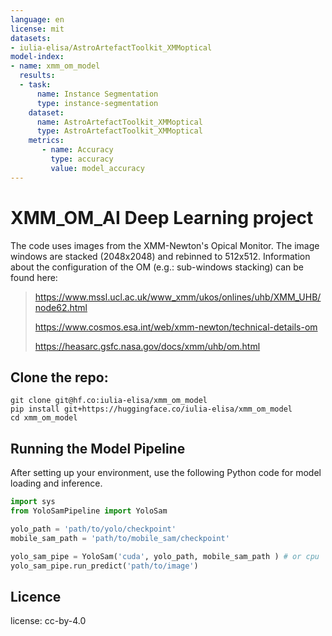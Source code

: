 ```yaml
---
language: en
license: mit
datasets:
- iulia-elisa/AstroArtefactToolkit_XMMoptical
model-index:
- name: xmm_om_model
  results:
  - task:
      name: Instance Segmentation
      type: instance-segmentation
    dataset:
      name: AstroArtefactToolkit_XMMoptical 
      type: AstroArtefactToolkit_XMMoptical
    metrics:
       - name: Accuracy
         type: accuracy
         value: model_accuracy
---
```

# XMM_OM_AI Deep Learning project

The code uses images from the XMM-Newton's Opical Monitor. The image windows are stacked (2048x2048) and rebinned to 512x512.
Information about the configuration of the OM (e.g.: sub-windows stacking) can be found here: 


> https://www.mssl.ucl.ac.uk/www_xmm/ukos/onlines/uhb/XMM_UHB/node62.html
>
> https://www.cosmos.esa.int/web/xmm-newton/technical-details-om
>
> https://heasarc.gsfc.nasa.gov/docs/xmm/uhb/om.html
> 

## Clone the repo:

```
git clone git@hf.co:iulia-elisa/xmm_om_model
pip install git+https://huggingface.co/iulia-elisa/xmm_om_model
cd xmm_om_model
```

## Running the Model Pipeline

After setting up your environment, use the following Python code for model loading and inference.

```python
import sys
from YoloSamPipeline import YoloSam

yolo_path = 'path/to/yolo/checkpoint' 
mobile_sam_path = 'path/to/mobile_sam/checkpoint' 

yolo_sam_pipe = YoloSam('cuda', yolo_path, mobile_sam_path ) # or cpu
yolo_sam_pipe.run_predict('path/to/image')
```

## Licence 

license: cc-by-4.0

